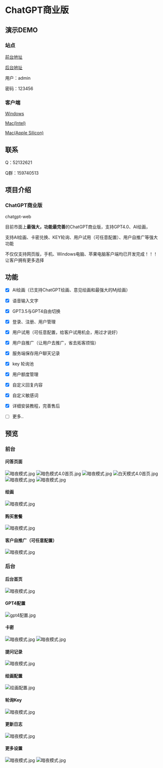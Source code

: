 # ChatGPT商业版

## 演示DEMO

### 站点

[前台地址](https://chat.gt-it.cn)

[后台地址](https://chat.gt-it.cn/admin)

用户：admin

密码：123456

### 客户端

[Windows](https://wwbk.lanzoum.com/iYh5h0x2gdte)

[Mac(Intel)](https://wwbk.lanzoum.com/iCqiM0x25m9c)

[Mac(Apple Silicon)](https://wwbk.lanzoum.com/i1Unf0x25lbi)

## 联系

Q：52132621

Q群：159740513

## 项目介绍

### ChatGPT商业版

chatgpt-web

目前市面上**最强大，功能最完善**的ChatGPT商业版，支持GPT4.0、AI绘画，

支持AI绘画、卡密兑换、KEY轮询、用户试用（可任意配置）、用户自推广等强大功能

不仅仅支持网页版，手机、Windows电脑、苹果电脑客户端均已开发完成！！！让客户拥有更多选择

## 功能

- [x] AI绘画（已支持ChatGPT绘画、意见绘画和最强大的Mj绘画）

- [x] 语音输入文字

- [x] GPT3.5与GPT4自由切换

- [x] 登录、注册、用户管理

- [x] 用户试用（可任意配置，给客户试用机会，用过才说好）

- [x] 用户自推广（让用户去推广，省去拓客烦恼）

- [x] 服务端保存用户聊天记录

- [x] key 轮询池

- [x] 用户额度管理

- [x] 自定义回复内容

- [x] 自定义敏感词

- [x] 详细安装教程，完善售后

- [ ] 更多..

## 预览

### 前台

#### 问答页面

![暗夜模式.jpg](演示图/前台/暗夜模式.jpg)
![暗色模式4.0首页.jpg](演示图/前台/暗色模式4.0首页.jpg)
![暗夜模式.jpg](演示图/前台/白天模式.jpg)
![白天模式4.0首页.jpg](演示图/前台/白天模式4.0首页.jpg)
![暗夜模式.jpg](演示图/前台/注册.jpg)
![暗夜模式.jpg](演示图/前台/开通会员弹出.jpg)

#### 绘画

![暗夜模式.jpg](演示图/前台/绘画演示.png)

#### 购买套餐

![暗夜模式.jpg](演示图/前台/购买套餐.jpg)

#### 客户自推广（可任意配置）

![暗夜模式.jpg](演示图/前台/推广.jpg)

### 后台

#### 后台首页

![暗夜模式.jpg](演示图/后台/后台首页.jpg)

#### GPT4配置

![gpt4配置.jpg](演示图/后台/gpt4配置.jpg)

#### 卡密

![暗夜模式.jpg](演示图/后台/卡密.jpg)
![暗夜模式.jpg](演示图/后台/卡密生成.jpg)

#### 提问记录

![暗夜模式.jpg](演示图/后台/提问记录.jpg)

#### 绘画配置

![绘画配置.jpg](演示图/后台/绘画配置.jpg)

#### 轮询Key

![暗夜模式.jpg](演示图/后台/轮询KEY设置.jpg)

#### 更新日志

![暗夜模式.jpg](演示图/后台/更新日志.jpg)

#### 更多设置

![暗夜模式.jpg](演示图/后台/部分设置.jpg)
![暗夜模式.jpg](演示图/后台/部分设置2.jpg)
